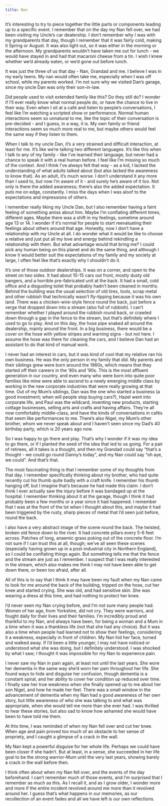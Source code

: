 ```yaml
---
title: Nan
---
```


It’s interesting to try to piece together the little parts or components leading up to a specific event. I remember that on the day my Nan fell over, we had been visiting my Uncle’s car dealership. I don’t remember why I was with my grandparents that day, though I remember that it was fairly cold, making it Spring or August. It was also light out, so it was either in the morning or the afternoon. My grandparents wouldn’t have taken me out for lunch - we would have stayed in and had that macaroni cheese from a tin. I wish I knew whether we’d already eaten, or we’d gone out before lunch.

It was just the three of us that day - Nan, Grandad and me. I believe I was in my early teens. My nan would often take me, especially when I was off school, while my parents worked. I’m not sure why we visited Dan’s garage, since my uncle Dan was only their son-in-law.

Did people used to visit extended family like this? Do they still do? I wonder if I’ll ever really know what normal people do, or have the chance to live in their way. Even when I sit at a café and listen to people’s conversations, I feel like I’m watching a scripted show or performance. Normal human interactions seem so unnatural to me, like the topic of their conversation is pre-decided - and I guess, in a way, it is. My own family or friend interactions seem so much more real to me, but maybe others would feel the same way if they listen to them.

When I talk to my uncle Dan, it’s a very strained and difficult interaction, at least for me. It’s like we’re talking two different languages. It’s like this when I talk to any of my family - like I’ve learned their language, but never had a chance to speak it with a real human before. I feel like I’m missing so much of the context. And I think I’ve always felt that way - as a kid, I lacked the understanding of what adults talked about (but also lacked the awareness to know that). As an adult, it’s much worse. I don’t understand it any more than I used to, but now I’m aware of it - and surely he’s aware of it too. Not only is there the added awareness; there’s also the added expectation. It puts me on edge, constantly. I miss the days when I was aloof to the expectations and impressions of others.

I remember really liking my Uncle Dan, but I also remember having a faint feeling of something amiss about him. Maybe I’m conflating different times, different ages. Maybe there was a shift in my feelings, sometime around age 13 or 14. I wonder if it’s normal for people to start reevaluating their feelings about others around that age. Honestly, now I don’t have a relationship with my Uncle at all. I do wonder what it would be like to choose a relative and just put all my love and energy behind rekindling a relationship with them. But what advantage would that bring me? I could pick any human being on this planet and do the same thing, and although I know it would better suit the expectations of my family and my society at large, I often feel like that’s exactly why I shouldn’t do it.

It’s one of those outdoor dealerships. It was on a corner, and open to the street on two sides. It had about 10-15 cars out front, mostly dusty old bangers, and a horrible pre-fabricated unit at the back. It had a small, cold office and a disgusting toilet that probably hadn’t been cleaned in months. Behind the building was the usual selection of old tires, tools, scrap metal and other rubbish that technically wasn’t fly-tipping because it was his own land. There was a chicken-wire-style fence round the back, just before a verge that dropped down into a stream (also full of rubbish). I can’t remember whether I played around the rubbish round back, or crawled down through a gap in the fence to the stream, but that’s definitely where I used to go to play. And on this day, the hose pipe snaked all around the dealership, mainly around the front. In a big business, there would be a cover on the hose with yellow stripes and warning signs - but not here. I assume the hose was there for cleaning the cars, and I believe Dan had an assistant to do that kind of manual work.

I never had an interest in cars, but it was kind of cool that my relative ran his own business. He was the only person in my family that did. My parents and their siblings grew were born around the 1960s, which means that they started off their careers in the ‘80s and ‘90s. This is the most affluent generation in our country, and even many who were born into quite poor families like mine were able to ascend to a newly emerging middle class by working in the new corporate industries that were really growing at that time. Out of my Mum’s siblings, Dan was the one who started a business (a good investment; when will people stop buying cars?), Hazel went into corporate life, and Paul was the wildcard, inventing new products, starting cottage businesses, selling arts and crafts and having affairs. They’re all now comfortably middle-class, and have the kinds of conversations in cafés that seem like performances to me. There’s also Nigel, my Mum’s other brother, whom we never speak about and I haven’t seen since my Dad’s 40 birthday party, which is 20 years ago now.

So I was happy to go there and play. That’s why I wonder if it was my idea to go there, or if I planted the seed of the idea that led to us going. For a pair of retirees, all it takes is a thought, and then my Grandad could say “that’s a thought - we could go round Danny’s today”, and my Nan could say “oh aye, we could”. And that’s that.

The most fascinating thing is that I remember some of my thoughts from that day. I remember specifically thinking about my brother, who had quite recently cut his thumb quite badly with a craft knife. I remember his thumb hanging off, but I imagine that’s because he had made this claim. I don’t think I ever actually saw the injury before it was bandaged up at the hospital. I remember thinking about it at the garage, though I think it had probably been a few months or a year since it had happened. I remember that I was at the front of the lot when I thought about this, and maybe it had been triggered by the rusty, sharp pieces of metal that I’d seen just before, round the back.

I also have a very abstract image of the scene round the back. The twisted, broken old fence down to the river. It had concrete pillars every 5-6 feet across. Patches of long, anaemic grass poking out of the concrete floor. I’m not sure if I can trust this at all, though; we’ve all seen these scenes (especially having grown up in a post-industrial city in Northern England), so I could be conflating things again. But something tells me that the fence and the stream are just as I remember. I suspect that I was really interested in the stream, which also makes me think I may not have been able to get down there, or been too afraid, after all.

All of this is to say that I think it may have been my fault when my Nan came to look for me around the back of the building, tripped on the hose, cut her knee and started crying. She was old, and had sensitive skin. She was wearing a dress at this time, and had nothing to protect her knee.

I’d never seen my Nan crying before, and I’m not sure many people had. Women of her age, from Yorkshire, did not cry. They were warriors, and fought daily for their lives and their families. I’m incredibly proud and thankful to my Nan, and always have been, for being a woman and a Mum in a time when it was a thankless life (not that she had any choice). But it was also a time when people had learned not to show their feelings, considering it a weakness, especially in front of children. My Nan hid her face, turned and walked away. If I’d been a little younger, I may not have noticed or understood what she was doing, but I definitely understood. I was shocked by what I saw; I thought it was impossible for my Nan to experience pain.

I never saw my Nan in pain again, at least not until the last years. She wore her dementia in the same way she’d worn her pain throughout her life. She found ways to hide and disguise her confusion, though dementia is a constant spiral, and her ability to cover her condition up reduced over time. I finally saw her true weakness when she finally opened up to me about her son Nigel, and how he made her feel. There was a small window in the advancement of dementia when my Nan had a good awareness of her own story, but little awareness of who she was talking to and what was appropriate, when she would tell me more than she ever had. I was thrilled to hear these stories, but also sad to know how ashamed she would have been to have told me them.

At this time, I was reminded of when my Nan fell over and cut her knee. When age and pain proved too much of an obstacle to her sense of propriety, and I caught a glimpse of a crack in the wall.

My Nan kept a powerful disguise for her whole life. Perhaps we could have been closer if she hadn’t. But at least, in a sense, she succeeded in her life goal to be the strong warrior-Mum until the very last years, showing barely a crack in the wall before then.

I think often about when my Nan fell over, and the events of the day beforehand. I can’t remember much of those events, and I’m surprised that I remember as much as this. As I recall it, and as I grow older, I wonder more and more if the entire incident revolved around me more than it revolved around her. I guess that’s what happens in our memories, as our recollection of an event fades and all we have left is our own reflections.

